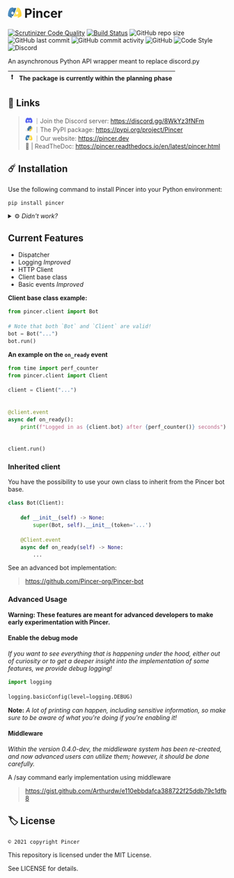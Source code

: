# <img src="../assets/svg/pincer.svg" height="24px" alt="Pincer Logo"> Pincer

<!--
![PyPI - Downloads](https://img.shields.io/badge/dynamic/json?label=downloads&query=%24.total_downloads&url=https%3A%2F%2Fapi.pepy.tech%2Fapi%2Fprojects%2FPincer)](https://pypi.org/project/Pincer)
![PyPI](https://img.shields.io/pypi/v/Pincer)
![PyPI - Format](https://img.shields.io/pypi/format/Pincer)
![PyPI - Python Version](https://img.shields.io/pypi/pyversions/Pincer)
-->

[![Scrutinizer Code Quality](https://scrutinizer-ci.com/g/Pincer-org/pincer/badges/quality-score.png?b=main)](https://scrutinizer-ci.com/g/Pincer-org/pincer/?branch=main)
[![Build Status](https://scrutinizer-ci.com/g/Pincer-org/Pincer/badges/build.png?b=main)](https://scrutinizer-ci.com/g/Pincer-org/Pincer/build-status/main)
![GitHub repo size](https://img.shields.io/github/repo-size/Pincer-org/Pincer)
![GitHub last commit](https://img.shields.io/github/last-commit/Pincer-org/Pincer)
![GitHub commit activity](https://img.shields.io/github/commit-activity/m/Pincer-org/Pincer)
![GitHub](https://img.shields.io/github/license/Pincer-org/Pincer)
![Code Style](https://img.shields.io/badge/code%20style-pep8-green)
![Discord](https://img.shields.io/discord/881531065859190804)

An asynchronous Python API wrapper meant to replace discord.py

| :exclamation: | The package is currently within the planning phase |
| ------------- | :------------------------------------------------- |

## :pushpin: Links

> <img src="../assets/svg/discord.svg" width="16px" alt="Discord Logo"> ｜Join the Discord server: https://discord.gg/8WkYz3fNFm <br>
> <img src="../assets/svg/pypi.svg" width="16px" alt="PyPI Logo"> ｜The PyPI package: https://pypi.org/project/Pincer <br>
> <img src="../assets/svg/pincer.svg" width="16px" alt="Pincer Logo"> ｜Our website: https://pincer.dev <br>
> 📝 | ReadTheDoc: https://pincer.readthedocs.io/en/latest/pincer.html

## ☄️ Installation

Use the following command to install Pincer into your Python environment:

```bash
pip install pincer
```

<details>

<summary>
    ⚙️ <i> Didn't work?</i>
</summary>

Depending on your Python installation, you might need to use one of the following:

- Python is not in PATH

    ```sh
    path/to/python.exe -m pip install pincer
    ```

- Python is in PATH but pip is not

    ```sh
    python -m pip install pincer
    ```

- Unix systems can use pip3/python3 commands

    ```sh
    pip3 install pincer
    ```

    ```sh
    python3 -m pip install pincer
    ```

- Using multiple Python versions

    ```sh
    py -m pip install pincer
    ```

</details>

## Current Features

- Dispatcher
- Logging _Improved_
- HTTP Client
- Client base class
- Basic events _Improved_

**Client base class example:**

```py
from pincer.client import Bot

# Note that both `Bot` and `Client` are valid!
bot = Bot("...")
bot.run()
```

**An example on the `on_ready` event**

```py
from time import perf_counter
from pincer.client import Client

client = Client("...")


@client.event
async def on_ready():
    print(f"Logged in as {client.bot} after {perf_counter()} seconds")


client.run()
```

### Inherited client

You have the possibility to use your own class to inherit from the Pincer bot base.

```py
class Bot(Client):

    def __init__(self) -> None:
        super(Bot, self).__init__(token='...')

    @Client.event
    async def on_ready(self) -> None:
        ...
```

See an advanced bot implementation:

> <https://github.com/Pincer-org/Pincer-bot>

### Advanced Usage

__Warning: These features are meant for advanced developers to make early experimentation with Pincer.__

#### Enable the debug mode

_If you want to see everything that is happening under the hood,
either out of curiosity or to get a deeper insight into the implementation
of some features, we provide debug logging!_

```py
import logging

logging.basicConfig(level=logging.DEBUG)
```
**Note:** _A lot of printing can happen, including sensitive information,
so make sure to be aware of what you're doing if you're enabling it!_


#### Middleware
_Within the version 0.4.0-dev, the middleware system has been re-created,
and now advanced users can utilize them; however, it should be done carefully._

A /say command early implementation using middleware

> https://gist.github.com/Arthurdw/e110ebbdafca388722f25ddb79c1dfb8


## 🏷️ License

`© 2021 copyright Pincer`

This repository is licensed under the MIT License.

See LICENSE for details.
